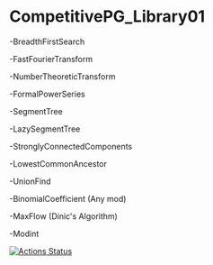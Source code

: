 # CompetitivePG_Library01
-BreadthFirstSearch

-FastFourierTransform

-NumberTheoreticTransform

-FormalPowerSeries

-SegmentTree 

-LazySegmentTree

-StronglyConnectedComponents

-LowestCommonAncestor

-UnionFind

-BinomialCoefficient (Any mod)

-MaxFlow (Dinic's Algorithm)

-Modint

[![Actions Status](https://github.com/kaichou243/CompetitivePG_Library01/workflows/verify/badge.svg)](https://github.com/kaichou243/CompetitivePG_Library01/actions)
